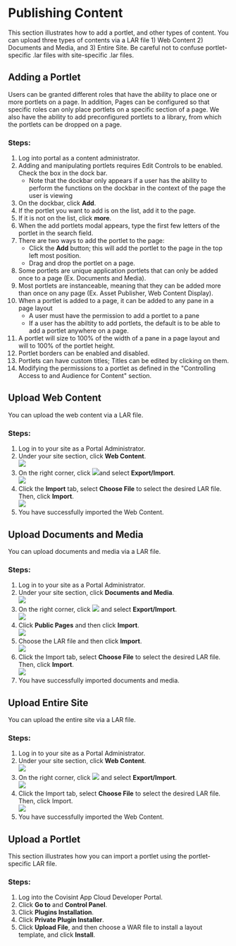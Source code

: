 # Publishing Content
This section illustrates how to add a portlet, and other types of content. You can upload three types of contents via a LAR file 1) Web Content 2) Documents and Media, and 3) Entire Site. Be careful not to confuse portlet-specific .lar files with site-specific .lar files.

## Adding a Portlet
Users can be granted different roles that have the ability to place one or more portlets on a page.  In addition, Pages can be configured so that specific roles can only place portlets on a specific section of a page.  We also have the ability to add preconfigured portlets to a library, from which the portlets can be dropped on a page.
### Steps:
1. Log into portal as a content administrator.
2. Adding and manipulating portlets requires Edit Controls to be enabled.  Check the box in the dock bar.
    * Note that the dockbar only appears if a user has the ability to perform the functions on the dockbar in the context of the page the user is viewing
3. On the dockbar, click **Add**.
4. If the portlet you want to add is on the list, add it to the page.
5. If it is not on the list, click **more**.
6. When the add portlets modal appears, type the first few letters of the portlet in the search field.
7. There are two ways to add the portlet to the page:
    * Click the **Add** button; this will add the portlet to the page in the top left most  position.
    * Drag and drop the portlet on a page.
8. Some portlets are unique application portlets that can only be added once to a page (Ex. Documents and Media).
9. Most portlets are instanceable, meaning that they can be added more than once on any page (Ex. Asset Publisher, Web Content Display).
10. When a portlet is added to a page, it can be added to any pane in a page layout
    * A user must have the permission to add a portlet to a pane
    * If a user has the abiltity to add portlets, the default is to be able to add a portlet anywhere on a page.
11. A portlet will size to 100% of the width of a pane in a page layout and will to 100% of the portlet height.
12. Portlet borders can be enabled and disabled.
13. Portlets can have custom titles; Titles can be edited by clicking on them.
14. Modifying the permissions to a portlet as defined in the "Controlling Access to and Audience for Content" section.


## Upload Web Content
You can upload the web content via a LAR file.
### Steps:
1. Log in to your site as a Portal Administrator.
2. Under your site section, click **Web Content**.  
![](uwc-1.png)
3. On the right corner, click ![](uwc-click.png)and select **Export/Import**.  
![](uwc-2.png)
4. Click the **Import** tab, select **Choose File** to select the desired LAR file. Then, click **Import**.  
![](uwc-3.png)
5. You have successfully imported the Web Content.

## Upload Documents and Media
You can upload documents and media via a LAR file.
### Steps:
1. Log in to your site as a Portal Administrator.
2. Under your site section, click **Documents and Media**.  
![](udm-1.png)
3. On the right corner, click ![](uwc-click.png) and select **Export/Import**.  
![](udm-2.png)
4. Click **Public Pages** and then click **Import**.  
![](udm-3.png)
5. Choose the LAR file and then click **Import**.  
![](udm-4.png)
6. Click the Import tab, select **Choose File** to select the desired LAR file. Then, click **Import**.  
![](udm-5.png)
7. You have successfully imported documents and media.

## Upload Entire Site
You can upload the entire site via a LAR file.
### Steps:
1.	Log in to your site as a Portal Administrator.
2.	Under your site section, click **Web Content**.  
![](ues-1.png)
3.	On the right corner, click ![](uwc-click.png) and select **Export/Import**.  
![](ues-2.png)
4.	Click the Import tab, select **Choose File** to select the desired LAR file. Then, click Import.  
![](ues-3.png)
5.	You have successfully imported the Web Content.

## Upload a Portlet
This section illustrates how you can import a portlet using the portlet-specific LAR file.
### Steps:
1. Log into the Covisint App Cloud Developer Portal.
2. Click **Go to** and **Control Panel**.
3. Click **Plugins Installation**.
4. Click **Private Plugin Installer**.
5. Click **Upload File**, and then choose a WAR file to install a layout template, and click **Install**.


